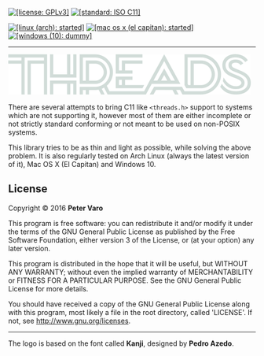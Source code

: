 [![[license: GPLv3]](https://img.shields.io/badge/license-GNU_General_Public_License_v3.0-blue.svg)](http://www.gnu.org/licenses/gpl.html)
[![[standard: ISO C11]](https://img.shields.io/badge/standard-ISO_C11-lightgrey.svg)](http://www.open-std.org/jtc1/sc22/WG14/www/docs/n1570.pdf)

[![[linux (arch): started]](https://img.shields.io/badge/linux%20%28arch%29-started-yellow.svg)](https://www.archlinux.org)
[![[mac os x (el capitan): started]](https://img.shields.io/badge/mac%20os%20x%20%28el%20capitan%29-started-yellow.svg)](http://www.apple.com/osx)
[![[windows (10): dummy]](https://img.shields.io/badge/windows%20%2810%29-dummy-orange.svg)](https://www.microsoft.com/en-us/windows)

- - -

![threads](img/logo.png?raw=true "logo")

There are several attempts to bring C11 like `<threads.h>` support to systems
which are not supporting it, however most of them are either incomplete or not
strictly standard conforming or not meant to be used on non-POSIX systems.

This library tries to be as thin and light as possible, while solving the above
problem. It is also regularly tested on Arch Linux (always the latest version of
it), Mac OS X (El Capitan) and Windows 10.



License
-------

Copyright &copy; 2016 **Peter Varo**

This program is free software: you can redistribute it and/or modify it under
the terms of the GNU General Public License as published by the Free Software
Foundation, either version 3 of the License, or (at your option) any later
version.

This program is distributed in the hope that it will be useful, but WITHOUT ANY
WARRANTY; without even the implied warranty of MERCHANTABILITY or FITNESS FOR A
PARTICULAR PURPOSE. See the GNU General Public License for more details.

You should have received a copy of the GNU General Public License along with
this program, most likely a file in the root directory, called 'LICENSE'.
If not, see <http://www.gnu.org/licenses>.

- - -

The logo is based on the font called **Kanji**, designed by **Pedro Azedo**.
